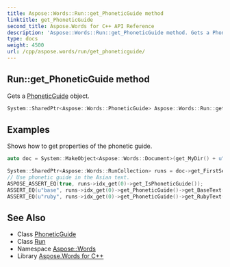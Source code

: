 ```yaml
---
title: Aspose::Words::Run::get_PhoneticGuide method
linktitle: get_PhoneticGuide
second_title: Aspose.Words for C++ API Reference
description: 'Aspose::Words::Run::get_PhoneticGuide method. Gets a PhoneticGuide object in C++.'
type: docs
weight: 4500
url: /cpp/aspose.words/run/get_phoneticguide/
---
```

## Run::get_PhoneticGuide method


Gets a [PhoneticGuide](./) object.

```cpp
System::SharedPtr<Aspose::Words::PhoneticGuide> Aspose::Words::Run::get_PhoneticGuide()
```


## Examples



Shows how to get properties of the phonetic guide. 
```cpp
auto doc = System::MakeObject<Aspose::Words::Document>(get_MyDir() + u"Phonetic guide.docx");

System::SharedPtr<Aspose::Words::RunCollection> runs = doc->get_FirstSection()->get_Body()->get_FirstParagraph()->get_Runs();
// Use phonetic guide in the Asian text.
ASPOSE_ASSERT_EQ(true, runs->idx_get(0)->get_IsPhoneticGuide());
ASSERT_EQ(u"base", runs->idx_get(0)->get_PhoneticGuide()->get_BaseText());
ASSERT_EQ(u"ruby", runs->idx_get(0)->get_PhoneticGuide()->get_RubyText());
```

## See Also

* Class [PhoneticGuide](../../phoneticguide/)
* Class [Run](../)
* Namespace [Aspose::Words](../../)
* Library [Aspose.Words for C++](../../../)
